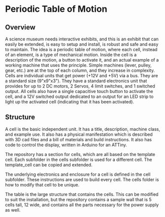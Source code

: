 # Periodic Table of Motion

## Overview

A science museum needs interactive exhibits, and this is an exhibit that can easily be extended, is easy to setup and install, is robust and safe and easy to maintain. The idea is a periodic table of motion, where each cell, instead of an element, is a type of mechanical motion. Inside the cell is a description of the motion, a button to activate it, and an actual example of a working machine that uses the principle. Simple machines (lever, pulley, gear, etc.) are at the top of each column, and they increase in complexity. Cells are individual units that get power (+12V and +5V) via a bus. They are a standard size (9"x9"x3"). They have a standard electronics unit that provides for up to 2 DC motors, 2 Servos, 4 limit switches, and 1 switched output. All cells also have a single capacitive touch button to activate the cell, and a 12V switched output dedicated to an output for an LED strip to light up the activated cell (indicating that it has been activated).

## Structure

A cell is the basic independent unit. It has a title, description, machine class, and example use. It also has a physical manifestation which is described with 3D cad files and a bill of materials and build instructions. It also has code to control the display, written in Arduino for an ATTiny.

The repository has a section for cells, which are all based on the template cell. Each subfolder in the cells subfolder is used for a different cell. The template_cell can be copied and extended.

The underlying electronics and enclosure for a cell is defined in the cell subfolder. These instructions are used to build every cell. The cells folder is how to modify that cell to be unique.

The table is the large structure that contains the cells. This can be modified to suit the installation, but the repository contains a sample wall that is 5 cells tall, 12 wide, and contains all the parts necessary for the power supply as well.
